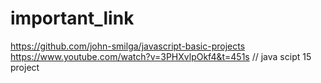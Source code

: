 # important_link
https://github.com/john-smilga/javascript-basic-projects     
https://www.youtube.com/watch?v=3PHXvlpOkf4&t=451s
//  java scipt 15 project
